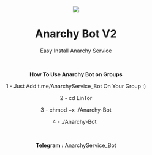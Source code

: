 <center>
<img src="http://s13.picofile.com/file/8403665634/2.jpg">
<center/>

# Anarchy Bot V2
Easy Install Anarchy Service 
<p>
  &nbsp;

<b>How To Use Anarchy Bot on Groups </b>

1 - Just Add t.me/AnarchyService_Bot On Your Group :)
<p>
2 - cd LinTor
<p>
3 - chmod +x ./Anarchy-Bot
<p>
4 - ./Anarchy-Bot
&nbsp;
  <p>
    <p>
&nbsp;
&nbsp;
<p>
<b>Telegram :</b> AnarchyService_Bot
<p>
